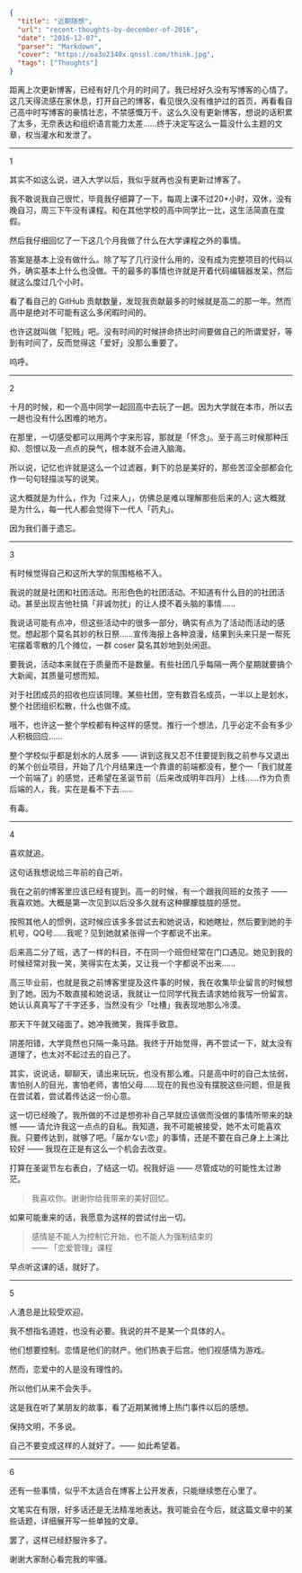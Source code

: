 ```json
{
  "title": "近期随想",
  "url": "recent-thoughts-by-december-of-2016",
  "date": "2016-12-07",
  "parser": "Markdown",
  "cover": "https://oa3o2340x.qnssl.com/think.jpg",
  "tags": ["Thoughts"]
}
```

距离上次更新博客，已经有好几个月的时间了。我已经好久没有写博客的心情了。这几天得流感在家休息，打开自己的博客，看见很久没有维护过的首页，再看看自己高中时写博客的豪情壮志，不禁感慨万千。这么久没有更新博客，想说的话积累了太多，无奈表达和组织语言能力太差……终于决定写这么一篇没什么主题的文章，权当灌水和发泄了。

---

1

其实不如这么说，进入大学以后，我似乎就再也没有更新过博客了。

我不敢说我自己很忙，毕竟我仔细算了一下，每周上课不过20+小时，双休，没有晚自习，周三下午没有课程。和在其他学校的高中同学比一比，这生活简直在度假。

然后我仔细回忆了一下这几个月我做了什么在大学课程之外的事情。

答案是基本上没有做什么。除了写了几行没什么用的，没有成为完整项目的代码以外，确实基本上什么也没做。干的最多的事情也许就是开着代码编辑器发呆，然后就这么度过几个小时。

看了看自己的 GitHub 贡献数量，发现我贡献最多的时候就是高二的那一年。然而高中是绝对不可能有这么多闲暇时间的。

也许这就叫做「犯贱」吧。没有时间的时候拼命挤出时间要做自己的所谓爱好，等到有时间了，反而觉得这「爱好」没那么重要了。

呜呼。

---

2

十月的时候，和一个高中同学一起回高中去玩了一趟。因为大学就在本市，所以去一趟也没有什么困难的地方。

在那里，一切感受都可以用两个字来形容，那就是「怀念」。至于高三时候那种压抑、怨恨以及一点点的戾气，根本就不会进入脑海。

所以说，记忆也许就是这么一个过滤器，剩下的总是美好的，那些苦涩全部都会化作一句句轻描淡写的说笑。

这大概就是为什么，作为「过来人」，仿佛总是难以理解那些后来的人; 这大概就是为什么，每一代人都会觉得下一代人「药丸」。

因为我们善于遗忘。

---

3

有时候觉得自己和这所大学的氛围格格不入。

我说的就是社团和社团活动。形形色色的社团活动。不知道有什么目的的社团活动。甚至出现吉他社搞「非诚勿扰」的让人摸不着头脑的事情……

我说话可能有点冲，但这些活动中的很多一部分，确实有点为了活动而活动的感觉。想起那个莫名其妙的秋日祭……宣传海报上各种浪漫，结果到头来只是一帮死宅摆着零散的几个摊位，一群 coser 莫名其妙地到处闲逛。

要我说，活动本来就在于质量而不是数量。有些社团几乎每隔一两个星期就要搞个大新闻，其质量可想而知。

对于社团成员的招收也应该同理。某些社团，空有数百名成员，一半以上是划水，整个社团组织松散，什么也做不成。

哦不，也许这一整个学校都有种这样的感觉。推行一个想法，几乎必定不会有多少人积极回应……

整个学校似乎都是划水的人居多 —— 讲到这我又忍不住要提到我之前参与又退出的某个创业项目，开始了几个月结果连一个靠谱的前端都没有，整个一「我们就差一个前端了」的感觉，还希望在圣诞节前（后来改成明年四月）上线……作为负责后端的人，我，实在是看不下去……

有毒。

---

4

喜欢就追。

这句话我想说给三年前的自己听。

我在之前的博客里应该已经有提到。高一的时候，有一个跟我同班的女孩子 —— 我喜欢她。大概是第一次见到以后没多久就有这种朦朦胧胧的感觉。

按照其他人的惯例，这时候应该多多尝试去和她说话，和她瞎扯，然后要到她的手机号，QQ号……我呢？见到她就紧张得一个字都说不出来。

后来高二分了班，选了一样的科目，不在同一个班但经常在门口遇见。她见到我的时候经常对我一笑，笑得实在太美，又让我一个字都说不出来……

高三毕业前，也就是我之前博客里提及这件事的时候，我在收集毕业留言的时候想到了她。因为不敢直接和她说话，我就让一位同学代我去请求她给我写一份留言。她认认真真写了千字还多，当然没有少「吐槽」我表现地那么冷漠。

那天下午就又碰面了。她冲我微笑，我挥手致意。

阴差阳错，大学竟然也只隔一条马路。我终于开始觉得，再不尝试一下，就太没有道理了，也太对不起过去的自己了。

其实，说说话，聊聊天，请出来玩玩，也没有那么难。只是高中时的自己太怯弱，害怕别人的目光，害怕老师，害怕父母……现在的我也没有摆脱这些问题，但是我在尝试着，尝试着传达这一份心意。

这一切已经晚了。我所做的不过是想弥补自己早就应该做而没做的事情所带来的缺憾 —— 请允许我这一点点的自私。我知道，我不可能被接受，她不太可能喜欢我。只要传达到，就够了吧。「届かない恋」的事情，还是不要在自己身上上演比较好 —— 我现在正是有这么一个机会去改变。

打算在圣诞节左右表白，了结这一切。祝我好运 —— 尽管成功的可能性太过渺茫。

> 我喜欢你。谢谢你给我带来的美好回忆。

如果可能重来的话，我愿意为这样的尝试付出一切。

> 感情是不能人为控制它开始，也不能人为强制结束的  
> —— 「恋爱管理」课程

早点听这课的话，就好了。

---

5

人渣总是比较受欢迎。

我不想指名道姓，也没有必要。我说的并不是某一个具体的人。

他们想要控制。恋情是他们的财产。他们热衷于后宫。他们视感情为游戏。

然而，恋爱中的人是没有理性的。

所以他们从来不会失手。

这是我在听了某朋友的故事，看了近期某微博上热门事件以后的感想。

保持文明，不多说。

自己不要变成这样的人就好了。—— 如此希望着。

---

6

还有一些事情，似乎不太适合在博客上公开发表，只能继续憋在心里了。

文笔实在有限，好多话还是无法精准地表达。我可能会在今后，就这篇文章中的某些话题，详细展开写一些单独的文章。

罢了，这样已经舒服许多了。

谢谢大家耐心看完我的牢骚。